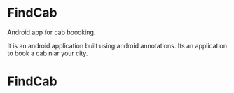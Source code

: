# FindCab
Android app for cab boooking.

It is an android application built using android annotations.
Its an application to book a cab niar your city.
# FindCab
